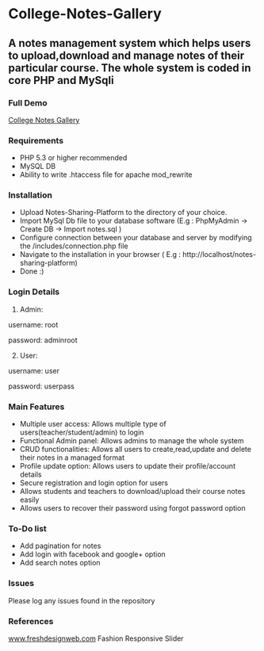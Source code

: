 # College-Notes-Gallery
## A notes management system which helps users to upload,download and manage notes of their particular course. The whole system is coded in core PHP and MySqli




### Full Demo
[College Notes Gallery](https://youtu.be/AMHLt-7fPak)

### Requirements 

- PHP 5.3 or higher recommended 
- MySQL DB
- Ability to write .htaccess file for apache mod_rewrite

### Installation
- Upload Notes-Sharing-Platform to the directory of your choice.
- Import MySql Db file to your database software (E.g : PhpMyAdmin -> Create DB -> Import notes.sql  )
- Configure connection between your database and server by modifying the /includes/connection.php file
- Navigate to the installation in your browser ( E.g :  http://localhost/notes-sharing-platform)
- Done :)

### Login Details

1. Admin:

username: root

password: adminroot

2. User:

username: user

password: userpass

### Main Features

- Multiple user access:  Allows multiple type of users(teacher/student/admin) to login 
- Functional Admin panel:  Allows admins to manage the whole system
- CRUD functionalities:  Allows all users to create,read,update and delete their notes in a managed format 
- Profile update option:  Allows users to update their profile/account details  
- Secure registration and login option for users
- Allows students and teachers to download/upload their course notes easily
- Allows users to recover their password using forgot password option

### To-Do  list
- Add pagination for notes
- Add login with facebook and google+ option
- Add search notes option

### Issues

Please log any issues found in the repository 

### References 
www.freshdesignweb.com
Fashion Responsive Slider
